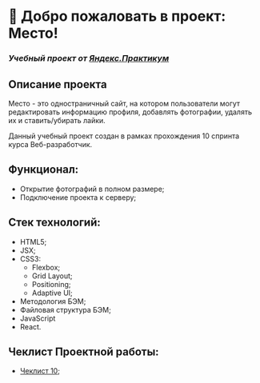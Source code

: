 # 🚀 Добро пожаловать в проект: Место!

### *Учебный проект от [Яндекс.Практикум](https://practicum.yandex.ru/web/)*

## Описание проекта

Место - это одностраничный сайт, на котором пользователи могут редактировать информацию профиля, добавлять фотографии, удалять их и ставить/убирать лайки.

Данный учебный проект создан в рамках прохождения 10 спринта курса Веб-разработчик.

## Функционал:

- Открытие фотографий в полном размере;
- Подключение проекта к серверу;

## Стек технологий:

- HTML5;
- JSX;
- CSS3:
  - Flexbox;
  - Grid Layout;
  - Positioning;
  - Adaptive UI;
- Методология БЭМ;
- Файловая структура БЭМ;
- JavaScript
- React.

## Чеклист Проектной работы:

- [Чеклист 10](https://code.s3.yandex.net/web-developer/checklists-pdf/new-program/checklist-10.pdf);